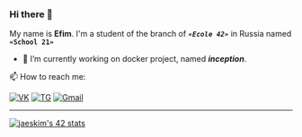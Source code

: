 ### Hi there 👋
My name is **Efim**. I'm a student of the branch of ***`«Ecole 42»`*** in Russia named ****`«School 21»`****

- 🔭 I’m currently working on docker project, named ***inception***.

📫 How to reach me:

[![VK](https://user-images.githubusercontent.com/76059664/122641723-bcf7c080-d10f-11eb-913b-7ffdf68d50e4.png "don't do it!")](https://vk.com/h0tbed228)
[![TG](https://user-images.githubusercontent.com/76059664/122641853-7191e200-d110-11eb-9fae-25a9bc68196a.png "Telegramm")](https://t.me/H0tBed)
[![Gmail](https://user-images.githubusercontent.com/76059664/122648135-651d8180-d130-11eb-8cea-9505412e978b.png "Gmail")](h0tbedefim@gmail.com)

-------
[![jaeskim's 42 stats](https://badge42.herokuapp.com/api/stats/tasian?privacyName=true)](https://github.com/xXH0tBedXx/school21_projects)
<!--
**xXH0tBedXx/xXH0tBedXx** is a ✨ _special_ ✨ repository because its `README.md` (this file) appears on your GitHub profile.

Here are some ideas to get you started:

- 🔭 I’m currently working on ...
- 🌱 I’m currently learning ...
- 👯 I’m looking to collaborate on ...
- 🤔 I’m looking for help with ...
- 💬 Ask me about ...
- 📫 How to reach me: ...
- 😄 Pronouns: ...
- ⚡ Fun fact: ...
-->

